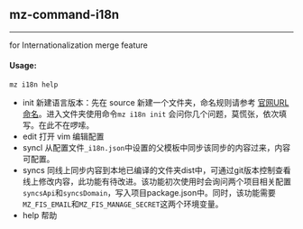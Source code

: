 ## mz-command-i18n
--- 
for Internationalization merge feature

#### Usage:
`mz i18n help`
 
- init 新建语言版本：先在 source 新建一个文件夹，命名规则请参考 [官网URL命名](http://sapi.meizu.com/index.php/%E5%AE%98%E7%BD%91URL%E5%91%BD%E5%90%8D)。进入文件夹使用命令`mz i18n init` 会问你几个问题，莫慌张，依次填写。在此不在啰嗦。
- edit 打开 vim 编辑配置
- syncl 从配置文件`_i18n.json`中设置的父模板中同步该同步的内容过来，内容可配置。
- syncs 同线上同步内容到本地已编译的文件夹dist中，可通过git版本控制查看线上修改内容，此功能有待改进。该功能初次使用时会询问两个项目相关配置`syncsApi`和`syncsDomain`，写入项目package.json中。同时，该功能需要`MZ_FIS_EMAIL`和`MZ_FIS_MANAGE_SECRET`这两个环境变量。
- help 帮助



